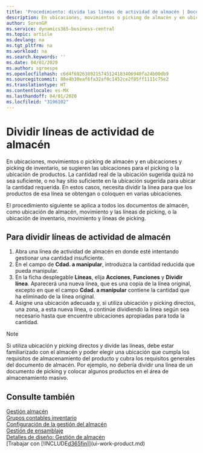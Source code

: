 ```yaml
---
title: 'Procedimiento: divida las líneas de actividad de almacén | Documentos de Microsoft'
description: En ubicaciones, movimientos o picking de almacén y en ubicaciones y picking de inventario, se sugieren las ubicaciones para el picking o la ubicación de productos. La cantidad real de la ubicación sugerida quizá no sea suficiente, o no hay sitio suficiente en la ubicación sugerida para ubicar la cantidad requerida. En estos casos, necesita dividir la línea para que los productos de esa línea se obtengan o coloquen en varias ubicaciones.
author: SorenGP
ms.service: dynamics365-business-central
ms.topic: article
ms.devlang: na
ms.tgt_pltfrm: na
ms.workload: na
ms.search.keywords: ''
ms.date: 04/01/2020
ms.author: sgroespe
ms.openlocfilehash: c6d4f6926389215745124183406940fa24b00db9
ms.sourcegitcommit: 88e4b30eaf6fa32af0c1452ce2f85ff1111c75e2
ms.translationtype: HT
ms.contentlocale: es-MX
ms.lasthandoff: 04/01/2020
ms.locfileid: "3196102"
---
```

# <a name="split-warehouse-activity-lines"></a>Dividir líneas de actividad de almacén
En ubicaciones, movimientos o picking de almacén y en ubicaciones y picking de inventario, se sugieren las ubicaciones para el picking o la ubicación de productos. La cantidad real de la ubicación sugerida quizá no sea suficiente, o no hay sitio suficiente en la ubicación sugerida para ubicar la cantidad requerida. En estos casos, necesita dividir la línea para que los productos de esa línea se obtengan o coloquen en varias ubicaciones.  

El procedimiento siguiente se aplica a todos los documentos de almacén, como ubicación de almacén, movimiento y las líneas de picking, o la ubicación de inventario, movimiento y líneas de picking.  

## <a name="to-split-warehouse-activity-lines"></a>Para dividir líneas de actividad de almacén  
1.  Abra una línea de actividad de almacén en donde esté intentando gestionar una cantidad insuficiente.  
2.  En el campo de **Cdad. a manipular**, introduzca la cantidad reducida que pueda manipular.  
3.  En la ficha desplegable **Líneas**, elija **Acciones**, **Funciones** y **Dividir línea**. Aparecerá una nueva línea, que es una copia de la línea original, excepto en que el campo **Cdad. a manipular** contiene la cantidad que ha eliminado de la línea original.  
4.  Asigne una ubicación adecuada y, si utiliza ubicación y picking directos, una zona, a esta nueva línea, o continúe dividiendo la línea según sea necesario hasta que encuentre ubicaciones apropiadas para toda la cantidad.  

> [!NOTE]  
>  Si utiliza ubicación y picking directos y divide las líneas, debe estar familiarizado con el almacén y poder elegir una ubicación que cumpla los requisitos de almacenamiento del producto y cubra los requisitos generales del documento de almacén. Por ejemplo, no debería dividir una línea de un documento de picking y colocar algunos productos en el área de almacenamiento masivo.  

## <a name="see-also"></a>Consulte también  
[Gestión almacén](warehouse-manage-warehouse.md)  
[Grupos contables inventario](inventory-manage-inventory.md)  
[Configuración de la gestión del almacén](warehouse-setup-warehouse.md)     
[Gestión de ensamblaje](assembly-assemble-items.md)    
[Detalles de diseño: Gestión de almacén](design-details-warehouse-management.md)  
[Trabajar con [!INCLUDE[d365fin](includes/d365fin_md.md)]](ui-work-product.md)
